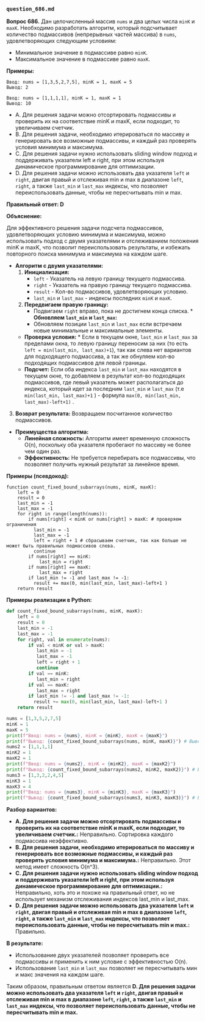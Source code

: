 ### `question_686.md`

**Вопрос 686.** Дан целочисленный массив `nums` и два целых числа `minK` и `maxK`. Необходимо разработать алгоритм, который подсчитывает количество подмассивов (непрерывных частей массива) в `nums`, удовлетворяющих следующим условиям:

*   Минимальное значение в подмассиве равно `minK`.
*   Максимальное значение в подмассиве равно `maxK`.

**Примеры:**

```
Ввод: nums = [1,3,5,2,7,5], minK = 1, maxK = 5
Вывод: 2

Ввод: nums = [1,1,1,1], minK = 1, maxK = 1
Вывод: 10
```

-   A. Для решения задачи можно отсортировать подмассивы и проверить их на соответствие minK и maxK, если подходит, то увеличиваем счетчик.
-   B. Для решения задачи, необходимо  итерироваться по массиву и генерировать все возможные подмассивы, и каждый раз проверять условия минимума и максимума.
-   C. Для решения задачи нужно использовать sliding window подход и поддерживать указатели left и right, при этом используя динамическое программирование для оптимизации.
-   D. Для решения задачи можно использовать два указателя `left` и `right`, двигая правый и отслеживая min и max в диапазоне `left`, `right`, а также `last_min` и  `last_max` индексы, что позволяет переиспользовать данные, чтобы не пересчитывать min и max.

**Правильный ответ: D**

**Объяснение:**

Для эффективного решения задачи подсчета подмассивов, удовлетворяющих условию минимума и максимума, можно использовать подход с двумя указателями и отслеживанием положения minK и maxK, что позволит переиспользовать результаты, и избежать повторного поиска минимума и максимума на каждом шаге.

*   **Алгоритм с двумя указателями:**
    1.  **Инициализация:**
         *  `left` - Указатель на левую границу текущего подмассива.
        *  `right` - Указатель на правую границу текущего подмассива.
         * `result` - Кол-во подмассивов, удовлетворяющих условию.
        * `last_min` и `last_max` -  индексы последних `minK` и `maxK`.
    2.   **Передвигаем правую границу:**
          *  Подвигаем `right` вправо, пока не достигнем конца списка.
        *   **Обновляем `last_min` и `last_max`:**
           *  Обновляем позиции `last_min` и  `last_max`  если встречаем  новые минимальные и максимальные элементы.
       *  **Проверка условия:**
         *  Если в текущем окне,  `last_min`  и `last_max`   за пределами окна, то левую границу переносим за них (то есть  `left = min(last_min, last_max)+1`), так как слева нет вариантов для подходящего подмассива, а так же  обнуляем кол-во подходящих подмассивов для левой границы.
      * **Подсчет:**   Если  оба индекса `last_min`  и  `last_max`  находятся в текущем окне, то добавляем в результат кол-во подходящих подмассивов, где левый указатель может располагаться до индекса, который идет за последним  `last_min` и  `last_max`   (т.е `min(last_min, last_max)+1` ) -  формула `max(0, min(last_min, last_max)-left+1)` .
   3. **Возврат результата:** Возвращаем посчитанное количество подмассивов.

*   **Преимущества алгоритма:**
    *   **Линейная сложность:** Алгоритм имеет временную сложность O(n), поскольку оба указателя пробегают по массиву не более чем один раз.
    *   **Эффективность:** Не требуется перебирать все подмассивы, что позволяет получить нужный результат за линейное время.

**Примеры (псевдокод):**

```
function count_fixed_bound_subarrays(nums, minK, maxK):
    left = 0
    result = 0
    last_min = -1
    last_max = -1
    for right in range(length(nums)):
        if nums[right] < minK or nums[right] > maxK: # проверяем ограничения
          last_min = -1
          last_max = -1
          left = right + 1 # сбрасываем счетчик, так как больше не может быть правильных подмассивов слева.
          continue
        if nums[right] == minK:
            last_min = right
        if nums[right] == maxK:
            last_max = right
        if last_min != -1 and last_max != -1:
          result += max(0, min(last_min, last_max)-left+1 )
    return result
```

**Примеры реализации в Python:**

```python
def count_fixed_bound_subarrays(nums, minK, maxK):
    left = 0
    result = 0
    last_min = -1
    last_max = -1
    for right, val in enumerate(nums):
        if val < minK or val > maxK:
           last_min = -1
           last_max = -1
           left = right + 1
           continue
        if val == minK:
           last_min = right
        if val == maxK:
           last_max = right
        if last_min != -1 and last_max != -1:
          result += max(0, min(last_min, last_max)-left+1 )
    return result

nums = [1,3,5,2,7,5]
minK = 1
maxK = 5
print(f"Ввод: nums = {nums}, minK = {minK}, maxK = {maxK}")
print(f"Вывод: {count_fixed_bound_subarrays(nums, minK, maxK)}") # Выведет: Вывод: 2
nums2 = [1,1,1,1]
minK2 = 1
maxK2 = 1
print(f"Ввод: nums = {nums2}, minK = {minK2}, maxK = {maxK2}")
print(f"Вывод: {count_fixed_bound_subarrays(nums2, minK2, maxK2)}") # Выведет: Вывод: 10
nums3 = [1,3,2,2,4,5]
minK3 = 1
maxK3 = 4
print(f"Ввод: nums = {nums3}, minK = {minK3}, maxK = {maxK3}")
print(f"Вывод: {count_fixed_bound_subarrays(nums3, minK3, maxK3)}") # Выведет: Вывод: 10
```

**Разбор вариантов:**
*   **A. Для решения задачи можно отсортировать подмассивы и проверить их на соответствие minK и maxK, если подходит, то увеличиваем счетчик.:** Неправильно. Сортировка каждого подмассива неэффективно.
*   **B. Для решения задачи, необходимо  итерироваться по массиву и генерировать все возможные подмассивы, и каждый раз проверять условия минимума и максимума.:** Неправильно. Этот метод имеет  сложность O(n^3).
*  **C. Для решения задачи нужно использовать sliding window подход и поддерживать указатели left и right, при этом используя динамическое программирование для оптимизации.:** Неправильно, хоть это и похоже на правильный ответ, но не использует механизм отслеживания индексов last_min и last_max.
*   **D. Для решения задачи можно использовать два указателя `left` и `right`, двигая правый и отслеживая min и max в диапазоне `left`, `right`, а также `last_min` и  `last_max` индексы, что позволяет переиспользовать данные, чтобы не пересчитывать min и max.:** Правильно.

**В результате:**
*  Использование двух указателей позволяет  проверить все подмассивы и применить к ним условие с эффективностью O(n).
*  Использование `last_min`  и `last_max`  позволяет не пересчитывать мин и макс  значения  на каждом шаге.

Таким образом, правильным ответом является **D. Для решения задачи можно использовать два указателя `left` и `right`, двигая правый и отслеживая min и max в диапазоне `left`, `right`, а также `last_min` и  `last_max` индексы, что позволяет переиспользовать данные, чтобы не пересчитывать min и max.**
